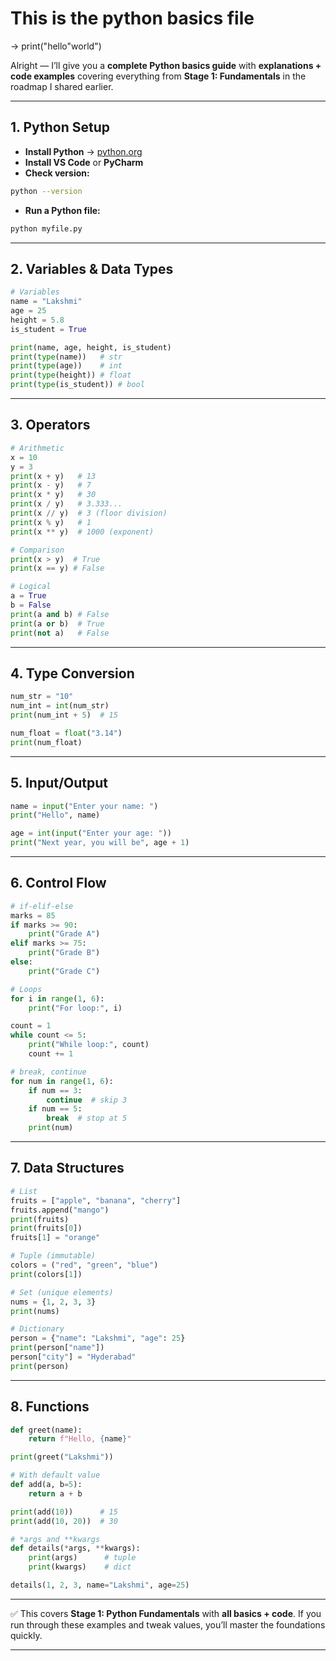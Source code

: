 # This is the python basics file

-> print("hello"world")

Alright — I’ll give you a **complete Python basics guide** with **explanations + code examples** covering everything from **Stage 1: Fundamentals** in the roadmap I shared earlier.

---

## **1. Python Setup**

* **Install Python** → [python.org](https://www.python.org/downloads/)
* **Install VS Code** or **PyCharm**
* **Check version:**

```bash
python --version
```

* **Run a Python file:**

```bash
python myfile.py
```

---

## **2. Variables & Data Types**

```python
# Variables
name = "Lakshmi"
age = 25
height = 5.8
is_student = True

print(name, age, height, is_student)
print(type(name))   # str
print(type(age))    # int
print(type(height)) # float
print(type(is_student)) # bool
```

---

## **3. Operators**

```python
# Arithmetic
x = 10
y = 3
print(x + y)   # 13
print(x - y)   # 7
print(x * y)   # 30
print(x / y)   # 3.333...
print(x // y)  # 3 (floor division)
print(x % y)   # 1
print(x ** y)  # 1000 (exponent)

# Comparison
print(x > y)  # True
print(x == y) # False

# Logical
a = True
b = False
print(a and b) # False
print(a or b)  # True
print(not a)   # False
```

---

## **4. Type Conversion**

```python
num_str = "10"
num_int = int(num_str)
print(num_int + 5)  # 15

num_float = float("3.14")
print(num_float)
```

---

## **5. Input/Output**

```python
name = input("Enter your name: ")
print("Hello", name)

age = int(input("Enter your age: "))
print("Next year, you will be", age + 1)
```

---

## **6. Control Flow**

```python
# if-elif-else
marks = 85
if marks >= 90:
    print("Grade A")
elif marks >= 75:
    print("Grade B")
else:
    print("Grade C")

# Loops
for i in range(1, 6):
    print("For loop:", i)

count = 1
while count <= 5:
    print("While loop:", count)
    count += 1

# break, continue
for num in range(1, 6):
    if num == 3:
        continue  # skip 3
    if num == 5:
        break  # stop at 5
    print(num)
```

---

## **7. Data Structures**

```python
# List
fruits = ["apple", "banana", "cherry"]
fruits.append("mango")
print(fruits)
print(fruits[0])
fruits[1] = "orange"

# Tuple (immutable)
colors = ("red", "green", "blue")
print(colors[1])

# Set (unique elements)
nums = {1, 2, 3, 3}
print(nums)

# Dictionary
person = {"name": "Lakshmi", "age": 25}
print(person["name"])
person["city"] = "Hyderabad"
print(person)
```

---

## **8. Functions**

```python
def greet(name):
    return f"Hello, {name}"

print(greet("Lakshmi"))

# With default value
def add(a, b=5):
    return a + b

print(add(10))      # 15
print(add(10, 20))  # 30

# *args and **kwargs
def details(*args, **kwargs):
    print(args)      # tuple
    print(kwargs)    # dict

details(1, 2, 3, name="Lakshmi", age=25)
```

---

✅ This covers **Stage 1: Python Fundamentals** with **all basics + code**.
If you run through these examples and tweak values, you’ll master the foundations quickly.

---

